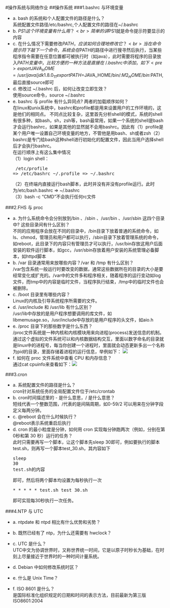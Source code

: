 #操作系统与网络作业
##操作系统
###1.bashrc 与环境变量
  * a.  bash 的系统和个人配置文件的路径是什么？<br>
  系统配置文件路径/etc/bashrc,个人配置文件的路径在~/.bashrc
  * b.  $PS1  这个环境变量有什么用？<br>
  简单的讲$PS1就是命令提示符要显示的内容
  * c.  在什么情况下需要修改$PATH ，应该如何合理地修改它？<br>
  当在命令提示符下敲下一个命令，系统会在$PATH的路径中进行搜寻然后执行，当某些程序指令需要在任意位置都可被执行时（如java），此时需要将程序的目录放入$PATH变量中，比较方便的一种方法是直接在~/.bashrc中添加，如下<pre>export JAVA_HOME=/usr/java/jdk1.8.0_11
export PATH=$JAVA_HOME/bin/:$M2_HOME/bin:$PATH</pre>,最后直接source即可
  * d.  修改过  ~/.bashrc  后，如何让改变立即生效？<br>
  使用source命令，source ~/.bashrc
  * e.  bashrc 与 profile 有什么异同点? 两者的加载顺序如何？<br>
  在linux和unix系统中，bashrc和profile都是用来设置用户的工作环境的，这是他们的相同点。
  不同点比较复杂，这里首先分析shell的模式，系统的shell有很多种，如bash，sh，zsh等，bash最常用，如果一个系统的shell是bash才会运行bashrc，如果是其他的显然就不会用bashrc。因此有（1）profile是某个用户唯一设置自己环境变量的地方，不管他是用bash、sh或者zsh（2）bashrc是专门给bash这种shell进行初始化的配置文件，因此当用户选择shell后才会执行bashrc。<br>
  在运行顺序上有这么集中情况<br>
  （1）login shell：<pre>
   /etc/profile => /etc/bashrc
   ~/.profile => ~/.bashrc</pre>
  （2）在终端内直接运行bash脚本，此时并没有并没有profile运行。此时为/etc/bash.bashrc => ~/.bashrc<br>
  （3）bash -c “CMD”不会执行任何rc文件

###2.FHS 与 proc
  * a.  为什么系统命令会分别放到/bin 、/sbin 、/usr/bin 、/usr/sbin  这四个目录中? 这些目录间有什么区别？<br>
  不同的应用程序会放在不同的目录中，/bin目录下放着普通的系统命令，如ls、chmod，管理员和用户都可以执行，/sbin目录下放着管理系统的命令，如reboot，此目录下的内容只有管理员才可以执行，/usr/bin存放这用户后面安装的软件运行脚本，如gcc，/usr/sbin存放着用户安装的系统管理必备脚本，如httpd脚本
  * b.  /var  目录通常用来放哪些内容？/var  和  /tmp  有什么区别？<br>
  /var包含系统一般运行时要改变的数据，通常这些数据所在的目录的大小是要经常变化或扩充的。/var中的文件多和程序相关，随着程序的运行变动如log文件，而tmp中的内容是临时文件，当程序执行结束，/tmp中的临时文件也会被删除。
  * c.  /boot  目录里有哪些内容？<br>
  Linux的内核及引导系统程序所需要的文件。
  * d.  /usr/include  和  /usr/lib  有什么区别？<br>
  /usr/lib中存放的是用户程序想要调用的库文件，如libmemusage.so，/usr/include中存放的是用户程序的头文件，如aio.h
  * e.  /proc  目录下的那些数字是什么东西？<br>
  /proc文件系统是一种内核和内核模块用来向进程(process)发送信息的机制。通过这个虚拟的文件系统可以和内核数据结构交互，里面以数字命名的目录就是linux中的进程号，每当你创建一个进程时，里面就会动态更新多出一个名称为pid的目录，里面存储着进程的运行信息，举例如下：
  ![](http://ogtihahhp.bkt.clouddn.com/pid.PNG)
  * f.  如何在 proc 文件系统中查看 CPU 和内存信息？<br>
  通过cat cpuinfo来查看如下：![](http://ogtihahhp.bkt.clouddn.com/cpu.PNG)

###3.cron
  * a.  系统配置文件的路径是什么？<br>
  cron针对系统任务的全局配置文件位于/etc/crontab
  * b.  cron时间描述里的  -  是什么意思，/  是什么意思？<br>
  短线代表一个整数范围，/代表的是间隔周期，如0-59/2 可以用来在分钟字段定义每两分钟。
  * c.  @reboot  会在什么时候执行？<br>
  @reboot表示系统重启后执行
  * d.  cron 的最小粒度是分钟，如何用 cron 实现每分钟跑两次（例如，分别在第 0秒和第 30 秒）运行的任务？<br>
  此时只需要再写一个脚本，让这个脚本先sleep 30即可，例如要执行的脚本test.sh，则再写一个脚本test_30.sh，其内容如下<pre>sleep 30 <br>test.sh的内容</pre>即可，然后将两个脚本均设置为每秒执行一次<pre> * * * * * test.sh test_30.sh</pre>即可实现每30秒执行一次任务。

###4.NTP 与 UTC
  * a.  ntpdate 和 ntpd 相比有什么优势和劣势？<br>
  
  * b.  既然已经有了 ntp，为什么还需要有 hwclock？<br>
  * c.  UTC 是什么？<br>
  UTC中文为协调世界时，又称世界统一时间，它是以原子时秒长为基础，在时刻上尽量接近于世界时的一种时间计量系统。
  * d.  Debian 中如何修改系统时区？<br>
  * e.  什么是 Unix Time？<br>
  
  * f.  ISO 8601 是什么？<br>
  是国际标准化组织规定的日期和时间的表示方法，目前最新为第三版ISO8601:2004
